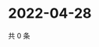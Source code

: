 # 2022-04-28

共 0 条

<!-- BEGIN WEIBO -->
<!-- 最后更新时间 Thu Apr 28 2022 04:14:49 GMT+0800 (China Standard Time) -->

<!-- END WEIBO -->
